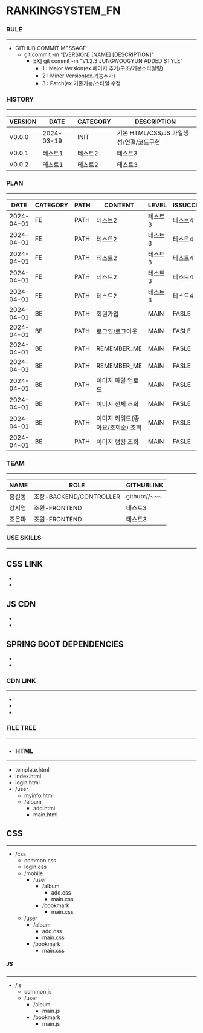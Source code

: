 # RANKINGSYSTEM_FN

### RULE
---
- GITHUB COMMIT MESSAGE
  - git commit -m "[VERSION] [NAME] [DESCRIPTION]"
    - EX] git commit -m "V1.2.3 JUNGWOOGYUN ADDED STYLE" 
      - 1 : Major Version(ex.페이지 추가/구조/기본스타일링) 
      - 2 : Miner Version(ex.기능추가)
      - 3 : Patch(ex.기존기능/스타일 수정

### HISTORY
---
|VERSION|DATE|CATEGORY|DESCRIPTION|
|------|---|---|---|
|V0.0.0|2024-03-19|INIT|기본 HTML/CSS/JS 파일생성/연결/코드구현|
|V0.0.1|테스트1|테스트2|테스트3|
|V0.0.2|테스트1|테스트2|테스트3|



### PLAN
---
|DATE|CATEGORY|PATH|CONTENT|LEVEL|ISSUCCEED|
|----------|--|----|-----|---|---|
|2024-04-01|FE|PATH|테스트2|테스트3|테스트4|
|2024-04-01|FE|PATH|테스트2|테스트3|테스트4|
|2024-04-01|FE|PATH|테스트2|테스트3|테스트4|
|2024-04-01|FE|PATH|테스트2|테스트3|테스트4|
|2024-04-01|FE|PATH|테스트2|테스트3|테스트4|
|2024-04-01|BE|PATH|회원가입|MAIN| FASLE
|2024-04-01|BE|PATH|로그인/로그아웃|MAIN| FASLE
|2024-04-01|BE|PATH|REMEMBER_ME|MAIN| FASLE
|2024-04-01|BE|PATH|REMEMBER_ME|MAIN| FASLE
|2024-04-01|BE|PATH|이미지 파일 업로드|MAIN| FASLE
|2024-04-01|BE|PATH|이미지 전체 조회|MAIN| FASLE
|2024-04-01|BE|PATH|이미지 키워드(좋아요/조회순) 조회|MAIN| FASLE
|2024-04-01|BE|PATH|이미지 랭킹 조회|MAIN| FASLE

### TEAM
---
|NAME|ROLE|GITHUBLINK|
|------|---|---|
|홍길동|조장-BACKEND/CONTROLLER | github://~~~
|강지영|조원-FRONTEND|테스트3|
|조은파|조원-FRONTEND|테스트3|


### USE SKILLS
---

CSS LINK
  -
  -
  -
  
JS CDN
  -
  -
  -

SPRING BOOT DEPENDENCIES
  -
  -
  -
  




### CDN LINK
---
-
-
-


### FILE TREE
---

- ### HTML
- ----
- template.html
- index.html
- login.html
- /user
  - myinfo.html
  - /album
    - add.html
    - main.html
## CSS
---
- /css
  - common.css
  - login.css
  - /mobile
    - /user
      - /album
        - add.css
        - main.css
      - /bookmark
        - main.css  
  - /user
    - /album
      - add.css
      - main.css
    - /bookmark
      - main.css 

##### JS
---
- /js
  - common.js
  - /user
    - /album
      - main.js
    - /bookmark
      - main.js

  

